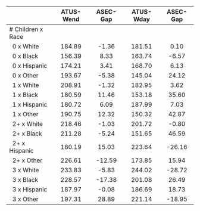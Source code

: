 
|                      |    ATUS-Wend |     ASEC-Gap |    ATUS-Wday |     ASEC-Gap |
| -------------------- | :----------: | :----------: | :----------: | :----------: |
| # Children x Race    |              |              |              |              |
| &nbsp;&nbsp;0 x White |       184.89 |        -1.36 |       181.51 |         0.10 |
| &nbsp;&nbsp;0 x Black |       156.39 |         8.33 |       163.74 |        -6.57 |
| &nbsp;&nbsp;0 x Hispanic |       174.21 |         3.41 |       168.70 |         6.13 |
| &nbsp;&nbsp;0 x Other |       193.67 |        -5.38 |       145.04 |        24.12 |
| &nbsp;&nbsp;1 x White |       208.91 |        -1.32 |       182.95 |         3.62 |
| &nbsp;&nbsp;1 x Black |       180.59 |        11.46 |       153.18 |        35.60 |
| &nbsp;&nbsp;1 x Hispanic |       180.72 |         6.09 |       187.99 |         7.03 |
| &nbsp;&nbsp;1 x Other |       190.75 |        12.32 |       150.32 |        42.87 |
| &nbsp;&nbsp;2+ x White |       218.46 |        -1.03 |       201.72 |        -0.80 |
| &nbsp;&nbsp;2+ x Black |       211.28 |        -5.24 |       151.65 |        46.59 |
| &nbsp;&nbsp;2+ x Hispanic |       180.19 |        15.03 |       223.64 |       -26.16 |
| &nbsp;&nbsp;2+ x Other |       226.61 |       -12.59 |       173.85 |        15.94 |
| &nbsp;&nbsp;3 x White |       233.83 |        -5.83 |       244.02 |       -28.72 |
| &nbsp;&nbsp;3 x Black |       228.57 |       -17.38 |       201.08 |        26.49 |
| &nbsp;&nbsp;3 x Hispanic |       187.97 |        -0.08 |       186.69 |        18.73 |
| &nbsp;&nbsp;3 x Other |       197.31 |        28.89 |       221.14 |       -18.95 |

